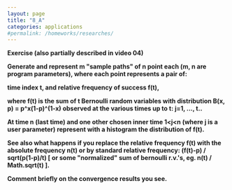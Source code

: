 ```yaml
---
layout: page
title: "8_A"
categories: applications
#permalink: /homeworks/researches/
---
```

<b>Exercise (also partially described in video 04)</b>

<b>Generate and represent m "sample paths" of n point each (m, n are program parameters), where each point represents a pair of:</b>

<b>time index t, and relative frequency of success f(t),</b>

<b>where f(t) is the sum of t Bernoulli random variables with distribution B(x, p) = p^x(1-p)^(1-x) observed at the various times up to t: j=1, ..., t..</b>


<b>At time n (last time) and one other chosen inner time 1<j<n (where j is a user parameter) represent with a histogram the distribution of f(t).</b>

<b>See also what happens if you replace the relative frequency f(t) with the absolute frequency n(t) or by standard relative frequency: (f(t)-p) / sqrt(p(1-p)/t) \[ or some "normalized" sum of bernoulli r.v.'s, eg. n(t) / Math.sqrt(t) \].</b>

<b>Comment briefly on the convergence results you see.</b>

